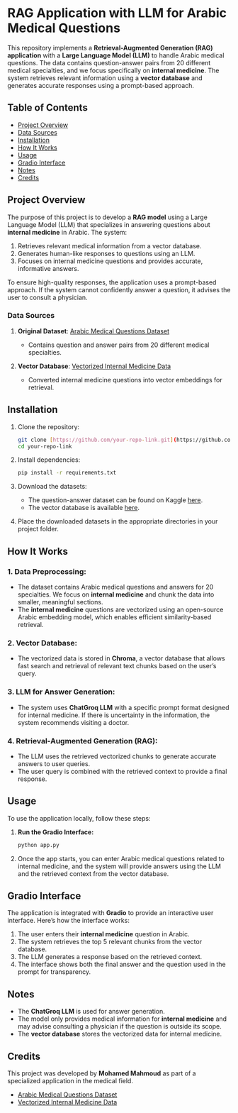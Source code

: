 # RAG Application with LLM for Arabic Medical Questions

This repository implements a **Retrieval-Augmented Generation (RAG) application** with a **Large Language Model (LLM)** to handle Arabic medical questions. The data contains question-answer pairs from 20 different medical specialties, and we focus specifically on **internal medicine**. The system retrieves relevant information using a **vector database** and generates accurate responses using a prompt-based approach.

## Table of Contents

- [Project Overview](#project-overview)
- [Data Sources](#data-sources)
- [Installation](#installation)
- [How It Works](#how-it-works)
- [Usage](#usage)
- [Gradio Interface](#gradio-interface)
- [Notes](#notes)
- [Credits](#credits)

## Project Overview

The purpose of this project is to develop a **RAG model** using a Large Language Model (LLM) that specializes in answering questions about **internal medicine** in Arabic. The system:
1. Retrieves relevant medical information from a vector database.
2. Generates human-like responses to questions using an LLM.
3. Focuses on internal medicine questions and provides accurate, informative answers.

To ensure high-quality responses, the application uses a prompt-based approach. If the system cannot confidently answer a question, it advises the user to consult a physician.

### Data Sources
1. **Original Dataset**: [Arabic Medical Questions Dataset](https://www.kaggle.com/datasets/mohamedmahmod/ragdata)
   - Contains question and answer pairs from 20 different medical specialties.
   
2. **Vector Database**: [Vectorized Internal Medicine Data](https://www.kaggle.com/datasets/mohamedmahmod/vectorragdata)
   - Converted internal medicine questions into vector embeddings for retrieval.

## Installation

1. Clone the repository:

    ```bash
    git clone [https://github.com/your-repo-link.git](https://github.com/MohamedMahmoudsh/RAG-Application-with-LLM-for-Arabic-Medical-Questions)
    cd your-repo-link
    ```

2. Install dependencies:

    ```bash
    pip install -r requirements.txt
    ```

3. Download the datasets:
    - The question-answer dataset can be found on Kaggle [here](https://www.kaggle.com/datasets/mohamedmahmod/ragdata).
    - The vector database is available [here](https://www.kaggle.com/datasets/mohamedmahmod/vectorragdata).

4. Place the downloaded datasets in the appropriate directories in your project folder.

## How It Works

### 1. **Data Preprocessing:**
   - The dataset contains Arabic medical questions and answers for 20 specialties. We focus on **internal medicine** and chunk the data into smaller, meaningful sections.
   - The **internal medicine** questions are vectorized using an open-source Arabic embedding model, which enables efficient similarity-based retrieval.

### 2. **Vector Database:**
   - The vectorized data is stored in **Chroma**, a vector database that allows fast search and retrieval of relevant text chunks based on the user’s query.

### 3. **LLM for Answer Generation:**
   - The system uses **ChatGroq LLM** with a specific prompt format designed for internal medicine. If there is uncertainty in the information, the system recommends visiting a doctor.

### 4. **Retrieval-Augmented Generation (RAG):**
   - The LLM uses the retrieved vectorized chunks to generate accurate answers to user queries.
   - The user query is combined with the retrieved context to provide a final response.


## Usage

To use the application locally, follow these steps:

1. **Run the Gradio Interface:**

    ```bash
    python app.py
    ```

2. Once the app starts, you can enter Arabic medical questions related to internal medicine, and the system will provide answers using the LLM and the retrieved context from the vector database.

## Gradio Interface

The application is integrated with **Gradio** to provide an interactive user interface. Here’s how the interface works:
1. The user enters their **internal medicine** question in Arabic.
2. The system retrieves the top 5 relevant chunks from the vector database.
3. The LLM generates a response based on the retrieved context.
4. The interface shows both the final answer and the question used in the prompt for transparency.

## Notes

- The **ChatGroq LLM** is used for answer generation.
- The model only provides medical information for **internal medicine** and may advise consulting a physician if the question is outside its scope.
- The **vector database** stores the vectorized data for internal medicine.

## Credits

This project was developed by **Mohamed Mahmoud** as part of a specialized application in the medical field.

- [Arabic Medical Questions Dataset](https://www.kaggle.com/datasets/mohamedmahmod/ragdata)
- [Vectorized Internal Medicine Data](https://www.kaggle.com/datasets/mohamedmahmod/vectorragdata)


